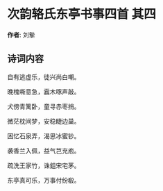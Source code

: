 # 次韵辂氏东亭书事四首  其四

**作者**: 刘摰

## 诗词内容

自有逃虚乐，徒兴尚白嘲。

晚槐嘶意急，蠧木啄声敲。

犬傍青篱卧，童寻赤枣捎。

微茫枕间梦，安稳睫边巢。

困忆石泉弄，渴思冰蜜钞。

袭香兰入佩，益气芑充庖。

疏洗王家竹，诛鉏宋宅茅。

东亭真可乐，万事付纷殽。

